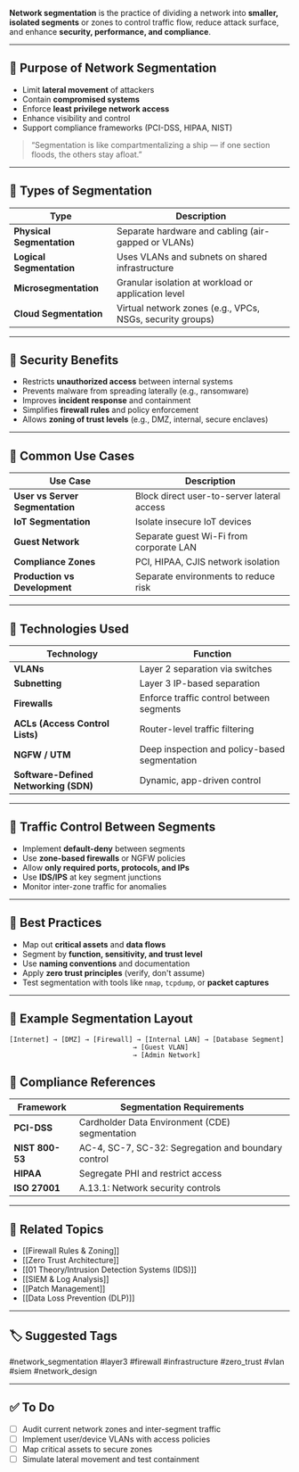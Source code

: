 **Network segmentation** is the practice of dividing a network into **smaller, isolated segments** or zones to control traffic flow, reduce attack surface, and enhance **security, performance, and compliance**.

---

## 🎯 Purpose of Network Segmentation

- Limit **lateral movement** of attackers
- Contain **compromised systems**
- Enforce **least privilege network access**
- Enhance visibility and control
- Support compliance frameworks (PCI-DSS, HIPAA, NIST)

> “Segmentation is like compartmentalizing a ship — if one section floods, the others stay afloat.”

---

## 🧱 Types of Segmentation

| Type                 | Description                                                 |
|----------------------|-------------------------------------------------------------|
| **Physical Segmentation** | Separate hardware and cabling (air-gapped or VLANs)     |
| **Logical Segmentation**  | Uses VLANs and subnets on shared infrastructure         |
| **Microsegmentation**     | Granular isolation at workload or application level     |
| **Cloud Segmentation**    | Virtual network zones (e.g., VPCs, NSGs, security groups)|

---

## 🔐 Security Benefits

- Restricts **unauthorized access** between internal systems
- Prevents malware from spreading laterally (e.g., ransomware)
- Improves **incident response** and containment
- Simplifies **firewall rules** and policy enforcement
- Allows **zoning of trust levels** (e.g., DMZ, internal, secure enclaves)

---

## 🧰 Common Use Cases

| Use Case                          | Description                                |
|-----------------------------------|--------------------------------------------|
| **User vs Server Segmentation**   | Block direct user-to-server lateral access |
| **IoT Segmentation**              | Isolate insecure IoT devices               |
| **Guest Network**                 | Separate guest Wi-Fi from corporate LAN    |
| **Compliance Zones**              | PCI, HIPAA, CJIS network isolation         |
| **Production vs Development**     | Separate environments to reduce risk       |

---

## 🔧 Technologies Used

| Technology         | Function                                      |
|--------------------|-----------------------------------------------|
| **VLANs**           | Layer 2 separation via switches               |
| **Subnetting**      | Layer 3 IP-based separation                   |
| **Firewalls**       | Enforce traffic control between segments      |
| **ACLs (Access Control Lists)** | Router-level traffic filtering    |
| **NGFW / UTM**      | Deep inspection and policy-based segmentation |
| **Software-Defined Networking (SDN)** | Dynamic, app-driven control |

---

## 🔁 Traffic Control Between Segments

- Implement **default-deny** between segments
- Use **zone-based firewalls** or NGFW policies
- Allow **only required ports, protocols, and IPs**
- Use **IDS/IPS** at key segment junctions
- Monitor inter-zone traffic for anomalies

---

## 🧠 Best Practices

- Map out **critical assets** and **data flows**
- Segment by **function, sensitivity, and trust level**
- Use **naming conventions** and documentation
- Apply **zero trust principles** (verify, don't assume)
- Test segmentation with tools like `nmap`, `tcpdump`, or **packet captures**

---

## 📘 Example Segmentation Layout

```text
[Internet] → [DMZ] → [Firewall] → [Internal LAN] → [Database Segment]
                               → [Guest VLAN]
                               → [Admin Network]
```

## 🧾 Compliance References

|Framework|Segmentation Requirements|
|---|---|
|**PCI-DSS**|Cardholder Data Environment (CDE) segmentation|
|**NIST 800-53**|AC-4, SC-7, SC-32: Segregation and boundary control|
|**HIPAA**|Segregate PHI and restrict access|
|**ISO 27001**|A.13.1: Network security controls|

---

## 🔗 Related Topics

- [[Firewall Rules & Zoning]]
- [[Zero Trust Architecture]]
- [[01 Theory/Intrusion Detection Systems (IDS)]]
- [[SIEM & Log Analysis]]
- [[Patch Management]]
- [[Data Loss Prevention (DLP)]]

---

## 🏷 Suggested Tags

#network_segmentation #layer3 #firewall #infrastructure #zero_trust #vlan #siem #network_design

---

## ✅ To Do

- [ ]  Audit current network zones and inter-segment traffic
- [ ]  Implement user/device VLANs with access policies
- [ ]  Map critical assets to secure zones
- [ ]  Simulate lateral movement and test containment